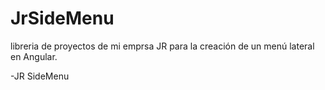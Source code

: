 # JrSideMenu

libreria de proyectos de mi emprsa JR para la creación de un menú lateral en Angular.

-JR SideMenu
